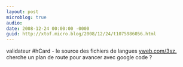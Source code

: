 ```yaml
---
layout: post
microblog: true
audio: 
date: 2008-12-24 00:00:00 -0000
guid: http://xtof.micro.blog/2008/12/24/t1075986056.html
---
```

validateur #hCard - le source des fichiers de langues [yweb.com/3sz.](http://yweb.com/3sz.) cherche un plan de route pour avancer avec google code ?

